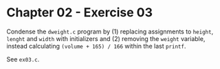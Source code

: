 # Chapter 02 - Exercise 03

Condense the `dweight.c` program by (1) replacing assignments to `height`, `lenght` and `width` with initializers and (2) removing the `weight` variable, instead calculating `(volume + 165) / 166` within the last `printf`.  

See `ex03.c`.
